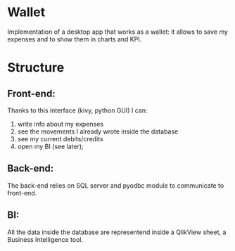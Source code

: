 # Wallet
Implementation of a desktop app that works as a wallet: it allows to save my expenses and to show them in charts and KPI.


# Structure
## Front-end:
  Thanks to this interface (kivy, python GUI) I can:
  1. write info about my expenses
  2. see the movements I already wrote inside the database
  3. see my current debits/credits
  4. open my BI (see later);

## Back-end:
  The back-end relies on SQL server and pyodbc module to communicate to front-end.

## BI:
  All the data inside the database are representend inside a QlikView sheet, a Business Intelligence tool.
